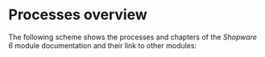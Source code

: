 # Processes overview

The following scheme shows the processes and chapters of the *Shopware 6* module documentation and their link to other modules:

[comment]: <> (add scheme)
